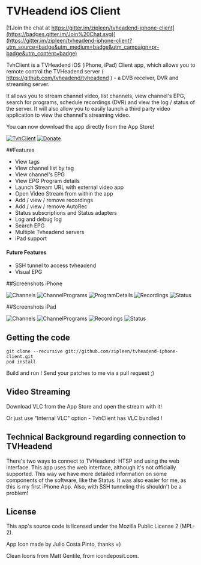 TVHeadend iOS Client
=======================

[![Join the chat at https://gitter.im/zipleen/tvheadend-iphone-client](https://badges.gitter.im/Join%20Chat.svg)](https://gitter.im/zipleen/tvheadend-iphone-client?utm_source=badge&utm_medium=badge&utm_campaign=pr-badge&utm_content=badge)

TvhClient is a TVHeadend iOS (iPhone, iPad) Client app, which allows you to remote control the TVHeadend server  ( https://github.com/tvheadend/tvheadend ) - a DVB receiver, DVR and streaming server.

It allows you to stream channel video, list channels, view channel's EPG, search for programs, schedule recordings (DVR) and view the log / status of the server. It will also allow you to easily launch a third party video application to view the channel's streaming video.

You can now download the app directly from the App Store!

[![TvhClient](http://linkmaker.itunes.apple.com/htmlResources/assets/images/web/linkmaker/badge_appstore-lrg.png)](https://itunes.apple.com/gb/app/tvhclient/id638900112?mt=8&uo=4)
[![Donate](https://www.paypalobjects.com/en_US/i/btn/btn_donate_LG.gif)](https://www.paypal.com/cgi-bin/webscr?cmd=_s-xclick&hosted_button_id=G6DBJWV5LP36A)

##Features
- View tags
- View channel list by tag
- View channel's EPG
- View EPG Program details
- Launch Stream URL with external video app
- Open Video Stream from within the app
- Add / view / remove recordings
- Add / view / remove AutoRec
- Status subscriptions and Status adapters
- Log and debug log
- Search EPG
- Multiple Tvheadend servers
- iPad support

#### Future Features
- SSH tunnel to access tvheadend
- Visual EPG

##Screenshots iPhone

![Channels](http://a3.mzstatic.com/eu/r30/Purple5/v4/df/e4/17/dfe41704-81e9-7312-b57f-76f4b51ad511/screen322x572.jpeg)
![ChannelPrograms](http://a2.mzstatic.com/eu/r30/Purple5/v4/84/a8/7e/84a87e62-553b-33f6-bbb3-b1658e9c7e8a/screen322x572.jpeg)
![ProgramDetails](http://a1.mzstatic.com/eu/r30/Purple5/v4/57/ca/f5/57caf5b2-48fd-9149-648b-e22c1663c501/screen322x572.jpeg)
![Recordings](http://a2.mzstatic.com/eu/r30/Purple5/v4/74/27/06/7427065c-9ed3-eb1e-5339-cc9e5e079296/screen322x572.jpeg)
![Status](http://a5.mzstatic.com/eu/r30/Purple3/v4/1a/f9/77/1af97715-784c-e3d3-8b88-9cfeb15a2afd/screen322x572.jpeg)

##Screenshots iPad

![Channels](http://a3.mzstatic.com/eu/r30/Purple5/v4/ef/d8/87/efd88778-07ad-ba84-d708-5d71775907a5/screen480x480.jpeg)
![ChannelPrograms](http://a1.mzstatic.com/eu/r30/Purple3/v4/5a/a5/ab/5aa5abf6-0be0-bc2b-8c4b-59d4205645a4/screen480x480.jpeg)
![Recordings](http://a5.mzstatic.com/eu/r30/Purple3/v4/bb/e0/b8/bbe0b847-7723-1ef1-0564-eda41963632c/screen480x480.jpeg)
![Status](http://a3.mzstatic.com/eu/r30/Purple1/v4/89/59/51/895951cf-5a35-ba8a-743f-01bd082553d7/screen480x480.jpeg)

## Getting the code

    git clone --recursive git://github.com/zipleen/tvheadend-iphone-client.git
    pod install

Build and run ! Send your patches to me via a pull request ;)

## Video Streaming

Download VLC from the App Store and open the stream with it!

Or just use "Internal VLC" option - TvhClient has VLC bundled !

## Technical Background regarding connection to TVHeadend

There's two ways to connect to TVHeadend: HTSP and using the web interface. This app uses the web interface, although it's not officially supported. This way we have more detailed information on some components of the software, like the Status. It was also easier for me, as this is my first iPhone App. Also, with SSH tunneling this shouldn't be a problem! 

## License

This app's source code is licensed under the Mozilla Public License 2 (MPL-2). 

App Icon made by Julio Costa Pinto, thanks =)

Clean Icons from Matt Gentile, from icondeposit.com.

